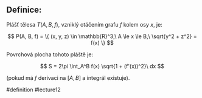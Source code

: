 ## Definice: 

Plášť tělesa $T(A, B, f)$, vzniklý otáčením grafu $f$ kolem osy $x$, je:

$$
P(A, B, f) = \{ (x, y, z) \in \mathbb{R}^3;\ A \le x \le B,\ \sqrt{y^2 + z^2} = f(x) \}
$$

Povrchová plocha tohoto pláště je:

$$
S = 2\pi \int_A^B f(x) \sqrt{1 + (f'(x))^2}\ dx
$$

(pokud má $f$ derivaci na $[A, B]$ a integrál existuje).



#definition #lecture12 

